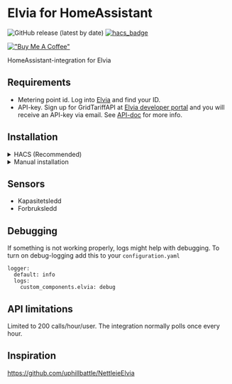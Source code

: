 # Elvia for HomeAssistant

![GitHub release (latest by date)](https://img.shields.io/github/v/release/sindrebroch/ha-elvia?style=flat-square)
[![hacs_badge](https://img.shields.io/badge/HACS-Custom-41BDF5.svg)](https://github.com/hacs/integration)

[!["Buy Me A Coffee"](https://www.buymeacoffee.com/assets/img/custom_images/orange_img.png)](https://www.buymeacoffee.com/sindrebroch)

HomeAssistant-integration for Elvia

## Requirements

- Metering point id. Log into [Elvia](https://www.elvia.no/minside) and find your ID.
- API-key. Sign up for GridTariffAPI at [Elvia developer portal](https://elvia.portal.azure-api.net/) and you will receive an API-key via email. See [API-doc](https://assets.ctfassets.net/jbub5thfds15/1mF3J3xVf9400SDuwkChUC/a069a61a0257ba8c950432000bdefef3/Elvia_GridTariffAPI_for_smart_house_purposes_v1_1_20210212.doc.pdf) for more info.

## Installation

<details>
   <summary>HACS (Recommended)</summary>

   1. Ensure that [HACS](https://hacs.xyz/) is installed.
   2. Add this repository as a custom repository
   3. Search for and install the "Elvia" integration.
   4. Restart Home Assistant.
   5. Add the `Elvia` integration to HA from the integration-page
</details>

<details>
   <summary>Manual installation</summary>

   1. Download the `Source code (zip)` file from the
      [latest release](https://github.com/sindrebroch/ha-elvia/releases/latest).
   2. Unpack the release and copy the `custom_components/elvia` directory
      into the `custom_components` directory of your Home Assistant
      installation.
   3. Restart Home Assistant.
   4. Add the `Elvia` integration to HA from the integration-page
</details>


## Sensors
- Kapasitetsledd
- Forbruksledd


## Debugging
If something is not working properly, logs might help with debugging. To turn on debug-logging add this to your `configuration.yaml`
```
logger:
  default: info
  logs:
    custom_components.elvia: debug
```

## API limitations
Limited to 200 calls/hour/user. The integration normally polls once every hour.

## Inspiration
https://github.com/uphillbattle/NettleieElvia
